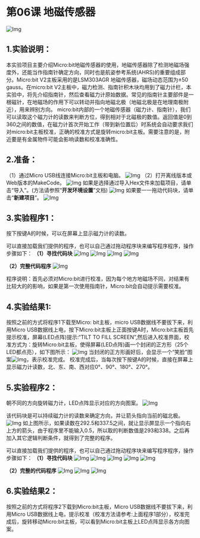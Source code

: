 # 第06课 地磁传感器
![Img](/media/img-20230324153506.png)

## 1.实验说明：                                                                                
本实验项目主要介绍Micro:bit地磁传感器的使用，地磁传感器除了检测地磁场强度外，还能当作指南针确定方向，同时也是航姿参考系统(AHRS)的重要组成部分。Micro:bit V2主板采用的是LSM303AGR 地磁传感器，磁场动态范围为±50 gauss。在micro:bit V2主板中，磁力检测、指南针积木块均用到了磁力计栏，本实验中，将先介绍指南针，然后查看磁力计原始数据。常见的指南针主要部件是一根磁针，在地磁场的作用下可以转动并指向地磁北极（地磁北极是在地理南极附近），用来辨别方向。
micro:bit内部的一个地磁传感器（磁力计、指南针），我们可以读取这个磁力计的读数来判断方位，得到相对于北磁极的数值。返回值是0到360之间的数值，在磁力计首次开始工作（带到新位置后）时系统会自动要求我们对micro:bit主板校准，正确的校准方式是旋转micro:bit主板。需要注意的是，附近要是有金属物件可能会影响读数和校准准确性。

## 2.准备：                                                                                    
（1）通过Micro USB线连接Micro:bit主板和电脑。
![Img](/media/img-20230324143645.png)
（2）打开离线版本或Web版本的MakeCode。 
![Img](/media/img-20230417133819.png)
如果是选择通过导入Hex文件来加载项目，请单击“导入”。(方法请参照“**开发环境设置**”文档) 
![Img](/media/img-20230417133846.png)
如果要一一拖动代码块，请单击“**新建项目**”。
![Img](/media/img-20230417133911.png)

## 3.实验程序1：                                                                              
按下按键A的时候，可以在屏幕上显示磁力计的读数。

可以直接加载我们提供的程序，也可以自己通过拖动程序块来编写程序程序，操作步骤如下：
**（1）寻找代码块**
![Img](/media/img-20230417141741.png)
![Img](/media/img-20230417140152.png)
![Img](/media/img-20230417141935.png)
![Img](/media/img-20230417142021.png)

**（2）完整代码程序**
![Img](/media/img-20230417142054.png)

程序说明：首先必须对Micro:bit进行校准，因为每个地方地磁场不同，对结果有比较大的的影响，如果是第一次使用指南针，Micro:bit会自动提示需要校准。

## 4.实验结果1:                                                                                 
按照之前的方式将程序1下载至Micro: bit主板，micro USB数据线不要拔下来，利用Micro USB数据线上电，按下Micro:bit主板上正面按键A时，Micro:bit主板首先提示校准，屏幕(LED点阵)提示:“TILT TO FILL SCREEN”,然后进入校准界面，校准方式为：旋转Micro:bit主板，使得屏幕(LED点阵)画一个封闭的正方形（25个LED都点亮），如下图所示：
![Img](/media/img-20230324154743.png)
当封闭的正方形画好后，会显示一个“笑脸”图案![Img](/media/img-20230324154807.png)，表示校准完成。
校准完成后，当每次按下按键A的时候，直接在屏幕上显示磁力计读数，北、东、南、西对应0°、90°、180°、270°。

## 5.实验程序2：                                                                               
朝不同的方向旋转磁力计，LED点阵显示对应的方向图案。
![Img](/media/img-20230417142152.png)

该代码块是可以持续磁力计的读数来确定方向，并让箭头指向当前的磁北极。
![Img](/media/img-20230324155123.png)
如上图所示，如果读数在292.5和337.5之间，就让显示屏显示一个指向右上方的箭头，由于程序里不能输入0.5，所以取的判断数值是293和338。之后再加入其它逻辑判断条件，就得到了完整的程序。

可以直接加载我们提供的程序，也可以自己通过拖动程序块来编写程序程序，操作步骤如下：
**（1）寻找代码块**
![Img](/media/img-20230417141741.png)
![Img](/media/img-20230417142021.png)
![Img](/media/img-20230417142447.png)
![Img](/media/img-20230417142521.png)
![Img](/media/img-20230417142731.png)

**（2）完整的代码程序**
![Img](/media/img-20230417142833.png)
![Img](/media/img-20230417142901.png)
![Img](/media/img-20230417142917.png)

## 6.实验结果2：                                                                                
按照之前的方式将程序2下载到Micro:bit主板，Micro USB数据线不要拔下来，利用Micro USB数据线上电，提示校准（校准方法请参考:上面程序1部分），校准完成后，旋转移动Micro:bit主板，可以看到Micro:bit主板上LED点阵显示各方向图案。






